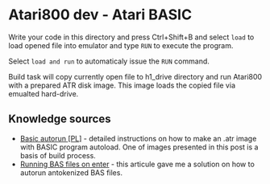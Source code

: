 # Atari800 dev - Atari BASIC

Write your code in this directory and press Ctrl+Shift+B and select `load` to load opened file into emulator and type `RUN` to execute the program.

Select `load and run` to automaticaly issue the `RUN` command.

Build task will copy currently open file to h1_drive directory and run Atari800 with a prepared ATR disk image. This image loads the copied file via emualted hard-drive.

## Knowledge sources

* [Basic autorun [PL]](http://www.atari.org.pl/forum/viewtopic.php?id=13898) - detailed instructions on how to make an .atr image with BASIC program autoload. One of images presented in this post is a basis of build process.
* [Running BAS files on enter](http://archive.org/stream/1988-04-compute-magazine/Compute_Issue_095_1988_Apr#page/n73/mode/2up) - this articule gave me a solution on how to autorun antokenized BAS files.
